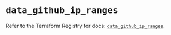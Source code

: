 # `data_github_ip_ranges`

Refer to the Terraform Registry for docs: [`data_github_ip_ranges`](https://registry.terraform.io/providers/integrations/github/6.1.0/docs/data-sources/ip_ranges).
